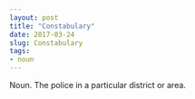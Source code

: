 ```yaml
---
layout: post
title: "Constabulary"
date: 2017-03-24
slug: Constabulary
tags:
- noun
---
```


Noun. The police in a particular district or area.
